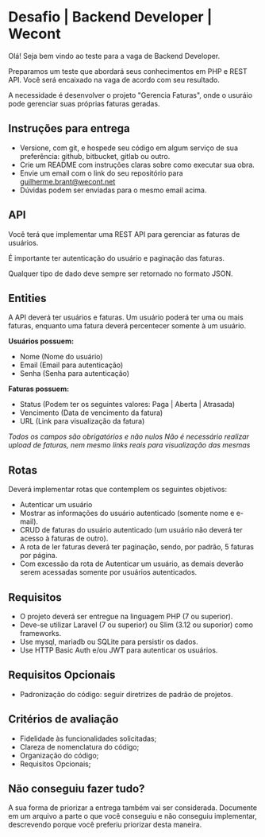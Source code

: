 # Desafio | Backend Developer | Wecont

Olá! Seja bem vindo ao teste para a vaga de Backend Developer.

Preparamos um teste que abordará seus conhecimentos em PHP e REST API. Você será encaixado na vaga de acordo com seu resultado.

A necessidade é desenvolver o projeto "Gerencia Faturas", onde o usuráio pode gerenciar suas próprias faturas geradas.

## Instruções para entrega

* Versione, com git, e hospede seu código em algum serviço de sua preferência: github, bitbucket, gitlab ou outro.
* Crie um README com instruções claras sobre como executar sua obra.
* Envie um email com o link do seu repositório para guilherme.brant@wecont.net
* Dúvidas podem ser enviadas para o mesmo email acima.

## API

Você terá que implementar uma REST API para gerenciar as faturas de usuários.

É importante ter autenticação do usuário e paginação das faturas.

Qualquer tipo de dado deve sempre ser retornado no formato JSON.

## Entities

A API deverá ter usuários e faturas. Um usuário poderá ter uma ou mais faturas, enquanto uma fatura deverá percentecer somente à um usuário.

**Usuários possuem:**

* Nome (Nome do usuário)
* Email (Email para autenticação)
* Senha (Senha para autenticação)

**Faturas possuem:**

* Status (Podem ter os seguintes valores: Paga | Aberta | Atrasada)
* Vencimento (Data de vencimento da fatura)
* URL (Link para visualização da fatura)

*Todos os campos são obrigatórios e não nulos*
*Não é necessário realizar upload de faturas, nem mesmo links reais para visualização das mesmas*

## Rotas

Deverá implementar rotas que contemplem os seguintes objetivos:

- Autenticar um usuário
- Mostrar as informações do usuário autenticado (somente nome e e-mail).
- CRUD de faturas do usuário autenticado (um usuário não deverá ter acesso à faturas de outro).
- A rota de ler faturas deverá ter paginação, sendo, por padrão, 5 faturas por página.
- Com excessão da rota de Autenticar um usuário, as demais deverão serem acessadas somente por usuários autenticados.

## Requisitos

* O projeto deverá ser entregue na linguagem PHP (7 ou superior).
* Deve-se utilizar Laravel (7 ou superior) ou Slim (3.12 ou suporior) como frameworks.
* Use mysql, mariadb ou SQLite para persistir os dados.
* Use HTTP Basic Auth e/ou JWT para autenticar os usuários.

## Requisitos Opcionais

* Padronização do código: seguir diretrizes de padrão de projetos.

## Critérios de avaliação

* Fidelidade às funcionalidades solicitadas;
* Clareza de nomenclatura do código;
* Organização do código;
* Requisitos Opcionais;

## Não conseguiu fazer tudo?

A sua forma de priorizar a entrega também vai ser considerada. Documente em um arquivo a parte o que você conseguiu e não conseguiu implementar, descrevendo porque você preferiu priorizar desta maneira.
